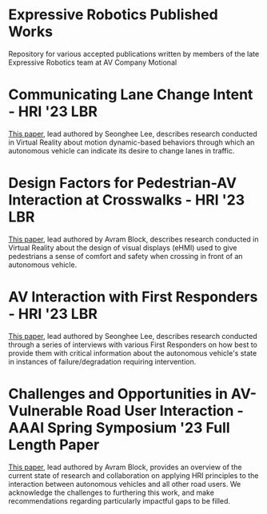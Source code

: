 # Expressive Robotics Published Works
Repository for various accepted publications written by members of the late Expressive Robotics team at AV Company Motional

# Communicating Lane Change Intent - HRI '23 LBR
[This paper](Communicating%20Lane%20Change%20Intent.pdf), lead authored by Seonghee Lee, describes research conducted in Virtual Reality about motion dynamic-based behaviors through which an autonomous vehicle can indicate its desire to change lanes in traffic.

# Design Factors for Pedestrian-AV Interaction at Crosswalks - HRI '23 LBR
[This paper](AV%20Interaction%20with%20First%20Responders.pdf), lead authored by Avram Block, describes research conducted in Virtual Reality about the design of visual displays (eHMI) used to give pedestrians a sense of comfort and safety when crossing in front of an autonomous vehicle.

# AV Interaction with First Responders - HRI '23 LBR
[This paper](Pedestrian-AV%20Interaction%20Design%20Factors.pdf), lead authored by Seonghee Lee, describes research conducted through a series of interviews with various First Responders on how best to provide them with critical information about the autonomous vehicle's state in instances of failure/degradation requiring intervention.

# Challenges and Opportunities in AV-Vulnerable Road User Interaction - AAAI Spring Symposium '23 Full Length Paper
[This paper](Challenges_with_AV_VRU_Interaction.pdf), lead authored by Avram Block, provides an overview of the current state of research and collaboration on applying HRI principles to the interaction between autonomous vehicles and all other road users. We acknowledge the challenges to furthering this work, and make recommendations regarding particularly impactful gaps to be filled.
